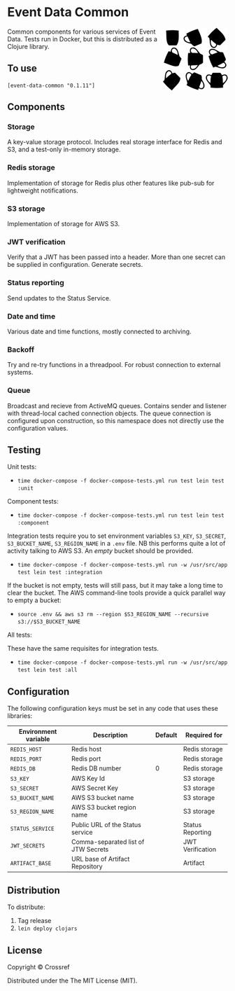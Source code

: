 # Event Data Common

<img src="doc/logo.png" align="right" style="float: right">

Common components for various services of Event Data. Tests run in Docker, but this is distributed as a Clojure library.

## To use

    [event-data-common "0.1.11"]

## Components

### Storage

A key-value storage protocol. Includes real storage interface for Redis and S3, and a test-only in-memory storage.

### Redis storage

Implementation of storage for Redis plus other features like pub-sub for lightweight notifications.

### S3 storage

Implementation of storage for AWS S3.

### JWT verification

Verify that a JWT has been passed into a header. More than one secret can be supplied in configuration. Generate secrets.

### Status reporting

Send updates to the Status Service.

### Date and time

Various date and time functions, mostly connected to archiving.

### Backoff

Try and re-try functions in a threadpool. For robust connection to external systems.

### Queue

Broadcast and recieve from ActiveMQ queues. Contains sender and listener with thread-local cached connection objects. The queue connection is configured upon construction, so this namespace does not directly use the configuration values.

## Testing

Unit tests:

  - `time docker-compose -f docker-compose-tests.yml run test lein test :unit`

Component tests:

  - `time docker-compose -f docker-compose-tests.yml run test lein test :component`

Integration tests require you to set environment variables `S3_KEY`, `S3_SECRET`, `S3_BUCKET_NAME`, `S3_REGION_NAME` in a `.env` file. NB this performs quite a lot of activity talking to AWS S3. An *empty* bucket should be provided.

 - `time docker-compose -f docker-compose-tests.yml run -w /usr/src/app test lein test :integration`

If the bucket is not empty, tests will still pass, but it may take a long time to clear the bucket. The AWS command-line tools provide a quick parallel way to empty a bucket:

 - `source .env && aws s3 rm --region $S3_REGION_NAME --recursive s3://$S3_BUCKET_NAME`

All tests:

These have the same requisites for integration tests.

  - `time docker-compose -f docker-compose-tests.yml run -w /usr/src/app test lein test :all`

## Configuration

The following configuration keys must be set in any code that uses these libraries:

| Environment variable | Description                         | Default | Required for     |
|----------------------|-------------------------------------|---------|------------------|
| `REDIS_HOST`         | Redis host                          |         | Redis storage    |
| `REDIS_PORT`         | Redis port                          |         | Redis storage    |
| `REDIS_DB`           | Redis DB number                     | 0       | Redis storage    |
| `S3_KEY`             | AWS Key Id                          |         | S3 storage       | 
| `S3_SECRET`          | AWS Secret Key                      |         | S3 storage       |
| `S3_BUCKET_NAME`     | AWS S3 bucket name                  |         | S3 storage       |
| `S3_REGION_NAME`     | AWS S3 bucket region name           |         | S3 storage       |
| `STATUS_SERVICE`     | Public URL of the Status service    |         | Status Reporting |
| `JWT_SECRETS`        | Comma-separated list of JTW Secrets |         | JWT Verification |
| `ARTIFACT_BASE`      | URL base of Artifact Repository     |         | Artifact         |

## Distribution

To distribute:

 1. Tag release
 2. `lein deploy clojars`

## License

Copyright © Crossref

Distributed under the The MIT License (MIT).
